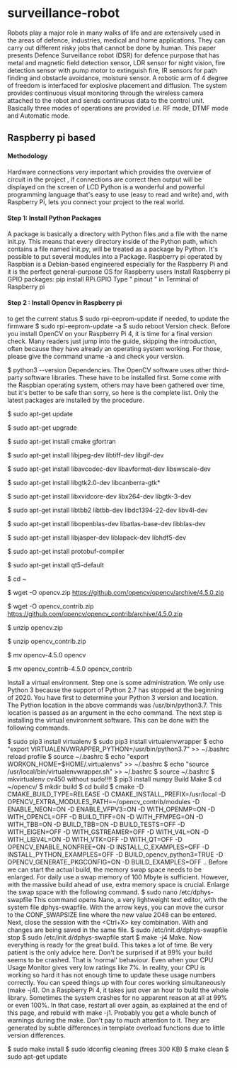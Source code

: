 # surveillance-robot
Robots play a major role in many walks of life and are extensively used in the areas of defence, 
industries, medical and home applications. They can carry out different risky jobs that cannot be done by human. This 
paper presents Defence Surveillance robot (DSR) for defence purpose that has metal and magnetic field detection 
sensor, LDR sensor for night vision, fire detection sensor with pump motor to extinguish fire, IR sensors for path 
finding and obstacle avoidance, moisture sensor. A robotic arm of 4 degree of freedom is interfaced for explosive 
placement and diffusion. The system provides continuous visual monitoring through the wireless camera attached to the 
robot and sends continuous data to the control unit. Basically three modes of operations are provided i.e. RF mode, 
DTMF mode and Automatic mode.

## Raspberry pi based 
#### Methodology
Hardware connections very important which provides the overview of circuit in the project , if connections are correct then output will be displayed on the screen of LCD
Python is a wonderful and powerful programming language that's easy to use (easy to read and write) and, with Raspberry Pi, lets you connect your project to the real world.

#### Step 1: Install Python Packages
A package is basically a directory with Python files and a file with the name init.py. This means that every directory inside of the Python path, which contains a file named init.py, will be treated as a package by Python. It's possible to put several modules into a Package.
Raspberry pi operated by Raspbian is a Debian-based engineered especially for the Raspberry Pi and it is the perfect general-purpose OS for Raspberry users
Install Raspberry pi GPIO packages: pip install RPi.GPIO
Type " pinout " in Terminal of Raspberry pi
#### Step 2 : Install Opencv in Raspberry pi
to get the current status
$ sudo rpi-eeprom-update
if needed, to update the firmware
$ sudo rpi-eeprom-update -a
$ sudo reboot
Version check.
Before you install OpenCV on your Raspberry Pi 4, it is time for a final version check. Many readers just jump into the guide, skipping the introduction, often because they have already an operating system working. For those, please give the command uname -a and check your version.

$ python3 --version
Dependencies.
The OpenCV software uses other third-party software libraries. These have to be installed first. Some come with the Raspbian operating system, others may have been gathered over time, but it's better to be safe than sorry, so here is the complete list. Only the latest packages are installed by the procedure.

$ sudo apt-get update

$ sudo apt-get upgrade

$ sudo apt-get install cmake gfortran

$ sudo apt-get install libjpeg-dev libtiff-dev libgif-dev

$ sudo apt-get install libavcodec-dev libavformat-dev libswscale-dev

$ sudo apt-get install libgtk2.0-dev libcanberra-gtk*

$ sudo apt-get install libxvidcore-dev libx264-dev libgtk-3-dev

$ sudo apt-get install libtbb2 libtbb-dev libdc1394-22-dev libv4l-dev

$ sudo apt-get install libopenblas-dev libatlas-base-dev libblas-dev

$ sudo apt-get install libjasper-dev liblapack-dev libhdf5-dev

$ sudo apt-get install protobuf-compiler

$ sudo apt-get install qt5-default

$ cd ~

$ wget -O opencv.zip https://github.com/opencv/opencv/archive/4.5.0.zip

$ wget -O opencv_contrib.zip https://github.com/opencv/opencv_contrib/archive/4.5.0.zip

$ unzip opencv.zip

$ unzip opencv_contrib.zip

$ mv opencv-4.5.0 opencv

$ mv opencv_contrib-4.5.0 opencv_contrib

Install a virtual environment.
Step one is some administration. We only use Python 3 because the support of Python 2.7 has stopped at the beginning of 2020. You have first to determine your Python 3 version and location. The Python location in the above commands was /usr/bin/python3.7. This location is passed as an argument in the echo command. The next step is installing the virtual environment software. This can be done with the following commands.

$ sudo pip3 install virtualenv
$ sudo pip3 install virtualenvwrapper
$ echo "export VIRTUALENVWRAPPER_PYTHON=/usr/bin/python3.7" >> ~/.bashrc
reload profile
$ source ~/.bashrc
$ echo "export WORKON_HOME=$HOME/.virtualenvs" >> ~/.bashrc
$ echo "source /usr/local/bin/virtualenvwrapper.sh" >> ~/.bashrc
$ source ~/.bashrc
$ mkvirtualenv cv450
without sudo!!!!
$ pip3 install numpy
Build Make
$ cd ~/opencv/
$ mkdir build
$ cd build
$ cmake -D CMAKE_BUILD_TYPE=RELEASE
-D CMAKE_INSTALL_PREFIX=/usr/local
-D OPENCV_EXTRA_MODULES_PATH=~/opencv_contrib/modules
-D ENABLE_NEON=ON
-D ENABLE_VFPV3=ON
-D WITH_OPENMP=ON
-D WITH_OPENCL=OFF
-D BUILD_TIFF=ON
-D WITH_FFMPEG=ON
-D WITH_TBB=ON
-D BUILD_TBB=ON
-D BUILD_TESTS=OFF
-D WITH_EIGEN=OFF
-D WITH_GSTREAMER=OFF
-D WITH_V4L=ON
-D WITH_LIBV4L=ON
-D WITH_VTK=OFF
-D WITH_QT=OFF
-D OPENCV_ENABLE_NONFREE=ON
-D INSTALL_C_EXAMPLES=OFF
-D INSTALL_PYTHON_EXAMPLES=OFF
-D BUILD_opencv_python3=TRUE
-D OPENCV_GENERATE_PKGCONFIG=ON
-D BUILD_EXAMPLES=OFF ..
Before we can start the actual build, the memory swap space needs to be enlarged. For daily use a swap memory of 100 Mbyte is sufficient. However, with the massive build ahead of use, extra memory space is crucial. Enlarge the swap space with the following command.
$ sudo nano /etc/dphys-swapfile
This command opens Nano, a very lightweight text editor, with the system file dphys-swapfile. With the arrow keys, you can move the cursor to the CONF_SWAPSIZE line where the new value 2048 can be entered. Next, close the session with the <Ctrl+X> key combination. With and changes are being saved in the same file.
$ sudo /etc/init.d/dphys-swapfile stop
$ sudo /etc/init.d/dphys-swapfile start
$ make -j4
Make.
Now everything is ready for the great build. This takes a lot of time. Be very patient is the only advice here. Don't be surprised if at 99% your build seems to be crashed. That is 'normal' behaviour. Even when your CPU Usage Monitor gives very low ratings like 7%. In reality, your CPU is working so hard it has not enough time to update these usage numbers correctly. You can speed things up with four cores working simultaneously (make -j4). On a Raspberry Pi 4, it takes just over an hour to build the whole library. Sometimes the system crashes for no apparent reason at all at 99% or even 100%. In that case, restart all over again, as explained at the end of this page, and rebuild with make -j1. Probably you get a whole bunch of warnings during the make. Don't pay to much attention to it. They are generated by subtle differences in template overload functions due to little version differences.

$ sudo make install
$ sudo ldconfig
cleaning (frees 300 KB)
$ make clean
$ sudo apt-get update
